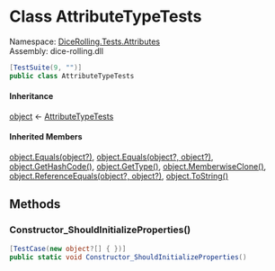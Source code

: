 # <a id="DiceRolling_Tests_Attributes_AttributeTypeTests"></a> Class AttributeTypeTests

Namespace: [DiceRolling.Tests.Attributes](DiceRolling.Tests.Attributes.md)  
Assembly: dice\-rolling.dll  

```csharp
[TestSuite(9, "")]
public class AttributeTypeTests
```

#### Inheritance

[object](https://learn.microsoft.com/dotnet/api/system.object) ← 
[AttributeTypeTests](DiceRolling.Tests.Attributes.AttributeTypeTests.md)

#### Inherited Members

[object.Equals\(object?\)](https://learn.microsoft.com/dotnet/api/system.object.equals\#system\-object\-equals\(system\-object\)), 
[object.Equals\(object?, object?\)](https://learn.microsoft.com/dotnet/api/system.object.equals\#system\-object\-equals\(system\-object\-system\-object\)), 
[object.GetHashCode\(\)](https://learn.microsoft.com/dotnet/api/system.object.gethashcode), 
[object.GetType\(\)](https://learn.microsoft.com/dotnet/api/system.object.gettype), 
[object.MemberwiseClone\(\)](https://learn.microsoft.com/dotnet/api/system.object.memberwiseclone), 
[object.ReferenceEquals\(object?, object?\)](https://learn.microsoft.com/dotnet/api/system.object.referenceequals), 
[object.ToString\(\)](https://learn.microsoft.com/dotnet/api/system.object.tostring)

## Methods

### <a id="DiceRolling_Tests_Attributes_AttributeTypeTests_Constructor_ShouldInitializeProperties"></a> Constructor\_ShouldInitializeProperties\(\)

```csharp
[TestCase(new object?[] { })]
public static void Constructor_ShouldInitializeProperties()
```

